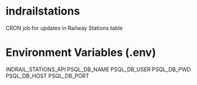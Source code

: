 # indrailstations
CRON job for updates in Railway Stations table

# Environment Variables (.env)
INDRAIL_STATIONS_API
PSQL_DB_NAME
PSQL_DB_USER
PSQL_DB_PWD
PSQL_DB_HOST
PSQL_DB_PORT